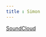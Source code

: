 ```yaml
---
title : Simon
---
```


[<a class="btn btn-default btn-sm" href="#"><i class="fa fa-soundcloud fs-150"></i> SoundCloud</a>](https://soundcloud.com/simon-todeschini)